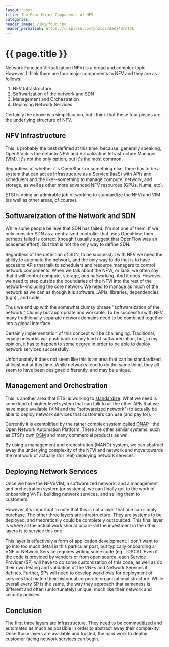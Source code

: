 ```yaml
---
layout: post
title: The Four Major Components of NFV
categories:
header_image: /img/four.jpg
header_permalink: https://unsplash.com/photos/dacj4UrnT3k
---
```


# {{ page.title }}

Network Function Virtualization (NFV) is a broad and complex topic. However, I think there are four major components to NFV and they are as follows:

1. NFV Infrastructure
2. Softwarization of the network and SDN
3. Management and Orchestration
4. Deploying Network Services

Certainly the above is a simplification, but I think that these four pieces are the underlying structure of NFV.

## NFV Infrastructure

This is probably the best defined at this time, because, generally speaking, OpenStack is the defacto NFVi and Virtualization Infrastructure Manager (VIM). It's not the only option, but it's the most common.

Regardless of whether it's OpenStack or something else, there has to be a system that can act as Infrastructure as a Service (IaaS) with APIs and schedulers and the like--something to manage compute, network, and storage, as well as other more advanced NFV resources (GPUs, Numa, etc).

ETSI is doing an admirable job of working to standardize the NFVi and VIM (as well as other areas, of course).

## Softwareization of the Network and SDN

While some people believe that SDN has failed, I'm not one of them. If we only consider SDN as a centralized controller that uses OpenFlow, then perhaps failed is correct (though I usually suggest that OpenFlow was an academic effort). But that is not the only way to define SDN.

Regardless of the definition of SDN, to be successful with NFV we need the ability to automate the network, and the only way to do that is to have access to APIs that talk to schedulers and resource managers to control network components. When we talk about the NFVi, or IaaS, we often say that it will control compute, storage, *and networking*. And it does. However, we need to step outside the boundaries of the NFVi into the rest of the network--including the core network. We need to manage as much of the network as we can as though it is software...APIs, libraries, dependencies (ugh) , and code.

Thus we end up with the somewhat clumsy phrase "softwareization of the network." Clumsy but appropriate and workable. To be successful with NFV many traditionally separate network domains need to be combined together into a global interface.

Certainly implementation of this concept will be challenging. Traditional, legacy networks will push back on any kind of softwareization, but, in my opinion, it has to happen to some degree in order to be able to deploy network services successfully.

Unfortunately it does not seem like this is an area that can be standardized, at least not at this time. While networks tend to do the same thing, they all seem to have been designed differently, and may be unique.

## Management and Orchestration

This is another area that ETSI is working to [standardize](http://www.etsi.org/deliver/etsi_gs/NFV-MAN/001_099/001/01.01.01_60/gs_NFV-MAN001v010101p.pdf). What we need is some kind of higher level system that can talk to all the other APIs that we have made available (VIM and the "softwareized network") to actually be able to deploy network services that customers can use (and pay for).

Currently it is exemplified by the rather complex system called [ONAP](https://www.onap.org/)--the Open Network Automation Platform. There are other similar systems, such as ETSI's own [OSM](https://osm.etsi.org/) and many commercial products as well.

By using a management and orchestration (MANO) system, we can abstract away the underlying complexity of the NFVi and network and move towards the real work of actually (for real) deploying network services.

## Deploying Network Services

Once we have the NFVi/VIM, a softwareized network, and a management and orchestration system (or systems), we can finally get to the work of onboarding VNFs, building network services, and selling them to customers.

However, it's important to note that this is not a layer that one can simply purchase. The other three layers are infrastructure. They are systems to be deployed, and theoretically could be completely outsourced. This final layer is where all the actual work should occur--all the investment in the other layers is to service this one.

This layer is effectively a form of application development. I don't want to go into too much detail in this particular post, but typically onboarding a VNF or Network Service requires writing some code (eg. TOSCA). Even if the code is provided by vendors or from open source, each Service Provider (SP) will have to do some customization of this code, as well as do their own testing and validation of the VNFs and Network Services it defines. Further, SPs will need to develop workflows for deployment of services that match their historical corporate organizational structure. While overall every SP is the same, the way they approach that sameness is different and often (unfortunately) unique, much like their network and security policies.

## Conclusion

The first three layers are infrastructure. They need to be commoditized and automated as much as possible in order to abstract away their complexity. Once those layers are available and trusted, the hard work to deploy customer facing network services can begin.
